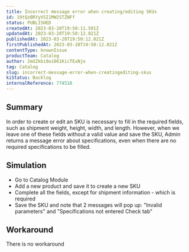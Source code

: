 ```yaml
---
title: Incorrect message error when creating/editing SKUs
id: 19tQzBRYyVSI1MW2STZNFf
status: PUBLISHED
createdAt: 2023-03-20T19:50:11.591Z
updatedAt: 2023-03-20T19:50:12.021Z
publishedAt: 2023-03-20T19:50:12.021Z
firstPublishedAt: 2023-03-20T19:50:12.021Z
contentType: knownIssue
productTeam: Catalog
author: 2mXZkbi0oi061KicTExNjo
tag: Catalog
slug: incorrect-message-error-when-creatingediting-skus
kiStatus: Backlog
internalReference: 774518
---
```


## Summary


In order to create or edit an SKU is necessary to fill in the required fields, such as shipment weight, height, width, and length. However, when we leave one of these fields without a valid value and save the SKU, Admin returns a message error about specifications, even when there are no required specifications to be filled.



##

## Simulation



- Go to Catalog Module
- Add a new product and save it to create a new SKU
- Complete all the fields, except for shipment information - which is required
- Save the SKU and note that 2 messages will pop up: "Invalid parameters" and "Specifications not entered Check tab"


##

## Workaround


There is no workaround




